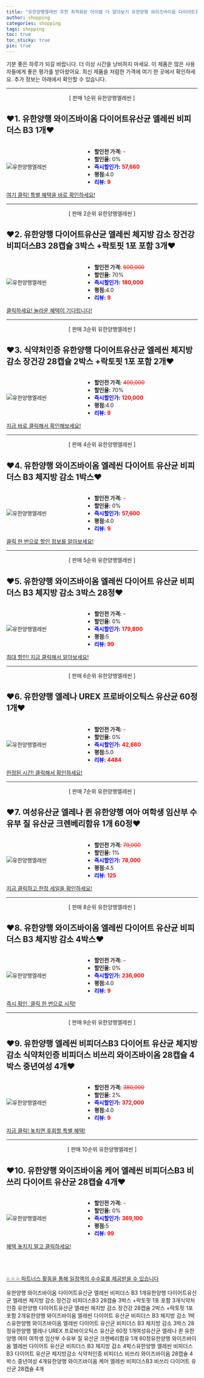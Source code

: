 ```yaml
---
title: "유한양행엘레씬 추천 최적화된 아이템 더 알아보기 유한양행 와이즈바이옴 다이어트유산균 엘레씬 비피더스"
author: shopping
categories: shopping
tags: shopping
toc: true
toc_sticky: true
pin: true
---
```

기분 좋은 하루가 되길 바랍니다. 더 이상 시간을 낭비하지 마세요. 이 제품은 많은 사용자들에게 좋은 평가를 받아왔어요. 최신 제품을 저렴한 가격에 여기 한 곳에서 확인하세요. 추가 정보는 아래에서 확인할 수 있습니다.

---
<p class="toplist" style="margin: 0 auto; display: block; width: fit-content;">[ 판매 1순위 유한양행엘레씬 ]</p>

<h2><strong>❤️1. 유한양행 와이즈바이옴 다이어트유산균 엘레씬 비피더스 B3 1개❤️</strong></h2>

<div style="display: flex; align-items: center;">
    <div style="flex: 0.4;">
        <img src="https://thumbnail9.coupangcdn.com/thumbnails/remote/230x230ex/image/vendor_inventory/7bfe/4759ac7d836f20315304b8ce970303a9a5bade97cbbab94f907b8927de37.jpg" alt="유한양행엘레씬" style="max-width: 100%;">
    </div>
    <div style="flex: 0.6; margin-left: 10px;">
        <ul>
            <li><strong>할인전 가격:</strong> <del style="color: red;">-</del></li>
            <li><strong>할인율:</strong> 0%</li>
            <li><span style='color:blue'><strong>즉시할인가:</strong></span> <span style='color:red'><strong>57,660</strong></span></li>
            <li><strong>평점:</strong>4.0</li>
            <li><span style='color:blue'><strong>리뷰:</strong></span> <span style='color:red'><strong>9</strong></span></li>
        </ul>
    </div>
</div>
<div class="center">
    <a href="https://selin100587.github.io?lptag=AF9450613&subid=githubio&pageKey=8053890536&traceid=V0-153&itemId=22367837633&vendorItemId=90727858561" class="myButton">
        여기 클릭! 특별 혜택을 바로 확인하세요!
    </a>
</div>


---
<p class="toplist" style="margin: 0 auto; display: block; width: fit-content;">[ 판매 2순위 유한양행엘레씬 ]</p>

<h2><strong>❤️2. 유한양행 다이어트유산균 엘레씬 체지방 감소 장건강 비피더스B3 28캡슐 3박스 +락토핏 1포 포함 3개❤️</strong></h2>

<div style="display: flex; align-items: center;">
    <div style="flex: 0.4;">
        <img src="https://thumbnail7.coupangcdn.com/thumbnails/remote/230x230ex/image/vendor_inventory/d5bd/14b8cbaf4bc5a7dc9546ae74c9e0870abe87f70cf8c2f1d0c81c4df8823d.jpg" alt="유한양행엘레씬" style="max-width: 100%;">
    </div>
    <div style="flex: 0.6; margin-left: 10px;">
        <ul>
            <li><strong>할인전 가격:</strong> <del style="color: red;">600,000</del></li>
            <li><strong>할인율:</strong> 70%</li>
            <li><span style='color:blue'><strong>즉시할인가:</strong></span> <span style='color:red'><strong>180,000</strong></span></li>
            <li><strong>평점:</strong>4.0</li>
            <li><span style='color:blue'><strong>리뷰:</strong></span> <span style='color:red'><strong>9</strong></span></li>
        </ul>
    </div>
</div>
<div class="center">
    <a href="https://selin100587.github.io?lptag=AF9450613&subid=githubio&pageKey=8053890536&traceid=V0-153&itemId=23367270067&vendorItemId=90397543006" class="myButton">
        클릭하세요! 놀라운 혜택이 기다립니다!
    </a>
</div>


---
<p class="toplist" style="margin: 0 auto; display: block; width: fit-content;">[ 판매 3순위 유한양행엘레씬 ]</p>

<h2><strong>❤️3. 식약처인증 유한양행 다이어트유산균 엘레씬 체지방 감소 장건강 28캡슐 2박스 +락토핏 1포 포함 2개❤️</strong></h2>

<div style="display: flex; align-items: center;">
    <div style="flex: 0.4;">
        <img src="https://thumbnail9.coupangcdn.com/thumbnails/remote/230x230ex/image/vendor_inventory/c231/34b7d7133f415d0acaaebd9f2ece6e45924585db1e98cb2a9905c7a2b42f.jpg" alt="유한양행엘레씬" style="max-width: 100%;">
    </div>
    <div style="flex: 0.6; margin-left: 10px;">
        <ul>
            <li><strong>할인전 가격:</strong> <del style="color: red;">400,000</del></li>
            <li><strong>할인율:</strong> 70%</li>
            <li><span style='color:blue'><strong>즉시할인가:</strong></span> <span style='color:red'><strong>120,000</strong></span></li>
            <li><strong>평점:</strong>4.0</li>
            <li><span style='color:blue'><strong>리뷰:</strong></span> <span style='color:red'><strong>9</strong></span></li>
        </ul>
    </div>
</div>
<div class="center">
    <a href="https://selin100587.github.io?lptag=AF9450613&subid=githubio&pageKey=8053890536&traceid=V0-153&itemId=23367254401&vendorItemId=90397527003" class="myButton">
        지금 바로 클릭해서 확인해보세요!
    </a>
</div>


---
<p class="toplist" style="margin: 0 auto; display: block; width: fit-content;">[ 판매 4순위 유한양행엘레씬 ]</p>

<h2><strong>❤️4. 유한양행 와이즈바이옴 엘레씬 다이어트 유산균 비피더스 B3 체지방 감소 1박스❤️</strong></h2>

<div style="display: flex; align-items: center;">
    <div style="flex: 0.4;">
        <img src="https://thumbnail8.coupangcdn.com/thumbnails/remote/230x230ex/image/vendor_inventory/dd60/8ff831585c2099c0dd73f26ed04821beb35c22971f47f1436017d58b46b3.jpg" alt="유한양행엘레씬" style="max-width: 100%;">
    </div>
    <div style="flex: 0.6; margin-left: 10px;">
        <ul>
            <li><strong>할인전 가격:</strong> <del style="color: red;">-</del></li>
            <li><strong>할인율:</strong> 0%</li>
            <li><span style='color:blue'><strong>즉시할인가:</strong></span> <span style='color:red'><strong>57,600</strong></span></li>
            <li><strong>평점:</strong>4.0</li>
            <li><span style='color:blue'><strong>리뷰:</strong></span> <span style='color:red'><strong>9</strong></span></li>
        </ul>
    </div>
</div>
<div class="center">
    <a href="https://selin100587.github.io?lptag=AF9450613&subid=githubio&pageKey=8053890536&traceid=V0-153&itemId=23533292910&vendorItemId=90559565814" class="myButton">
        클릭 한 번으로 할인 정보를 알아보세요!
    </a>
</div>


---
<p class="toplist" style="margin: 0 auto; display: block; width: fit-content;">[ 판매 5순위 유한양행엘레씬 ]</p>

<h2><strong>❤️5. 유한양행 와이즈바이옴 엘레씬 다이어트 유산균 비피더스 B3 체지방 감소 3박스 28정❤️</strong></h2>

<div style="display: flex; align-items: center;">
    <div style="flex: 0.4;">
        <img src="https://thumbnail7.coupangcdn.com/thumbnails/remote/230x230ex/image/vendor_inventory/79e8/6a48573a08df7833f00ade3c54546e820af83d1b3fe826567365808d0399.jpg" alt="유한양행엘레씬" style="max-width: 100%;">
    </div>
    <div style="flex: 0.6; margin-left: 10px;">
        <ul>
            <li><strong>할인전 가격:</strong> <del style="color: red;">-</del></li>
            <li><strong>할인율:</strong> 0%</li>
            <li><span style='color:blue'><strong>즉시할인가:</strong></span> <span style='color:red'><strong>179,800</strong></span></li>
            <li><strong>평점:</strong>5</li>
            <li><span style='color:blue'><strong>리뷰:</strong></span> <span style='color:red'><strong>99</strong></span></li>
        </ul>
    </div>
</div>
<div class="center">
    <a href="https://selin100587.github.io?lptag=AF9450613&subid=githubio&pageKey=8203818741&traceid=V0-153&itemId=23533292912&vendorItemId=90559565821" class="myButton">
        최대 할인! 지금 클릭해서 알아보세요!
    </a>
</div>


---
<p class="toplist" style="margin: 0 auto; display: block; width: fit-content;">[ 판매 6순위 유한양행엘레씬 ]</p>

<h2><strong>❤️6. 유한양행 엘레나 UREX 프로바이오틱스 유산균 60정 1개❤️</strong></h2>

<div style="display: flex; align-items: center;">
    <div style="flex: 0.4;">
        <img src="https://thumbnail6.coupangcdn.com/thumbnails/remote/230x230ex/image/vendor_inventory/c4d4/7574613d75a7c8b53bcf169e0cea4fc5f30eb75d9b91aaf544339df4e3dd.png" alt="유한양행엘레씬" style="max-width: 100%;">
    </div>
    <div style="flex: 0.6; margin-left: 10px;">
        <ul>
            <li><strong>할인전 가격:</strong> <del style="color: red;">-</del></li>
            <li><strong>할인율:</strong> 0%</li>
            <li><span style='color:blue'><strong>즉시할인가:</strong></span> <span style='color:red'><strong>42,660</strong></span></li>
            <li><strong>평점:</strong>5.0</li>
            <li><span style='color:blue'><strong>리뷰:</strong></span> <span style='color:red'><strong>4484</strong></span></li>
        </ul>
    </div>
</div>
<div class="center">
    <a href="https://selin100587.github.io?lptag=AF9450613&subid=githubio&pageKey=8203806586&traceid=V0-153&itemId=16523723092&vendorItemId=86806983307" class="myButton">
        한정된 시간! 클릭해서 확인하세요!
    </a>
</div>


---
<p class="toplist" style="margin: 0 auto; display: block; width: fit-content;">[ 판매 7순위 유한양행엘레씬 ]</p>

<h2><strong>❤️7. 여성유산균 엘레나 퀸 유한양행 여아 여학생 임산부 수유부 질 유산균 크렌베리함유 1개 60정❤️</strong></h2>

<div style="display: flex; align-items: center;">
    <div style="flex: 0.4;">
        <img src="https://thumbnail10.coupangcdn.com/thumbnails/remote/230x230ex/image/vendor_inventory/902e/deb82777cc98982cdb8a31e270f74744b1c9855642353f5302267730be5d.jpg" alt="유한양행엘레씬" style="max-width: 100%;">
    </div>
    <div style="flex: 0.6; margin-left: 10px;">
        <ul>
            <li><strong>할인전 가격:</strong> <del style="color: red;">79,000</del></li>
            <li><strong>할인율:</strong> 1%</li>
            <li><span style='color:blue'><strong>즉시할인가:</strong></span> <span style='color:red'><strong>78,000</strong></span></li>
            <li><strong>평점:</strong>4.5</li>
            <li><span style='color:blue'><strong>리뷰:</strong></span> <span style='color:red'><strong>125</strong></span></li>
        </ul>
    </div>
</div>
<div class="center">
    <a href="https://selin100587.github.io?lptag=AF9450613&subid=githubio&pageKey=7742203889&traceid=V0-153&itemId=20832766363&vendorItemId=89272524433" class="myButton">
        지금 클릭하고 한정 세일을 확인하세요!
    </a>
</div>


---
<p class="toplist" style="margin: 0 auto; display: block; width: fit-content;">[ 판매 8순위 유한양행엘레씬 ]</p>

<h2><strong>❤️8. 유한양행 와이즈바이옴 엘레씬 다이어트 유산균 비피더스 B3 체지방 감소 4박스❤️</strong></h2>

<div style="display: flex; align-items: center;">
    <div style="flex: 0.4;">
        <img src="https://thumbnail8.coupangcdn.com/thumbnails/remote/230x230ex/image/vendor_inventory/f456/f6f65038c2ecc78c01dd91708e153b35b662dfa42d4fd721ad4ab7522c17.jpg" alt="유한양행엘레씬" style="max-width: 100%;">
    </div>
    <div style="flex: 0.6; margin-left: 10px;">
        <ul>
            <li><strong>할인전 가격:</strong> <del style="color: red;">-</del></li>
            <li><strong>할인율:</strong> 0%</li>
            <li><span style='color:blue'><strong>즉시할인가:</strong></span> <span style='color:red'><strong>236,900</strong></span></li>
            <li><strong>평점:</strong>4.0</li>
            <li><span style='color:blue'><strong>리뷰:</strong></span> <span style='color:red'><strong>9</strong></span></li>
        </ul>
    </div>
</div>
<div class="center">
    <a href="https://selin100587.github.io?lptag=AF9450613&subid=githubio&pageKey=8053890536&traceid=V0-153&itemId=23533292918&vendorItemId=90559565851" class="myButton">
        즉시 확인, 클릭 한 번으로 시작!
    </a>
</div>


---
<p class="toplist" style="margin: 0 auto; display: block; width: fit-content;">[ 판매 9순위 유한양행엘레씬 ]</p>

<h2><strong>❤️9. 유한양행 엘레씬 비피더스B3 다이어트 유산균 체지방감소 식약처인증 비피더스 비쓰리 와이즈바이옴 28캡슐 4박스 중년여성 4개❤️</strong></h2>

<div style="display: flex; align-items: center;">
    <div style="flex: 0.4;">
        <img src="https://thumbnail10.coupangcdn.com/thumbnails/remote/230x230ex/image/vendor_inventory/1f3f/de1d9ff39e743c0988c3b6573b9388d2e09f54542455f7adc55cca7c0ecd.jpg" alt="유한양행엘레씬" style="max-width: 100%;">
    </div>
    <div style="flex: 0.6; margin-left: 10px;">
        <ul>
            <li><strong>할인전 가격:</strong> <del style="color: red;">380,000</del></li>
            <li><strong>할인율:</strong> 2%</li>
            <li><span style='color:blue'><strong>즉시할인가:</strong></span> <span style='color:red'><strong>372,000</strong></span></li>
            <li><strong>평점:</strong>4.0</li>
            <li><span style='color:blue'><strong>리뷰:</strong></span> <span style='color:red'><strong>9</strong></span></li>
        </ul>
    </div>
</div>
<div class="center">
    <a href="https://selin100587.github.io?lptag=AF9450613&subid=githubio&pageKey=8053890536&traceid=V0-153&itemId=23167871087&vendorItemId=90200650997" class="myButton">
        지금 클릭! 놓치면 후회할 특별 혜택!
    </a>
</div>


---
<p class="toplist" style="margin: 0 auto; display: block; width: fit-content;">[ 판매 10순위 유한양행엘레씬 ]</p>

<h2><strong>❤️10. 유한양행 와이즈바이옴 케어 엘레씬 비피더스B3 비쓰리 다이어트 유산균 28캡슐 4개❤️</strong></h2>

<div style="display: flex; align-items: center;">
    <div style="flex: 0.4;">
        <img src="https://thumbnail9.coupangcdn.com/thumbnails/remote/230x230ex/image/vendor_inventory/fd8f/0167a078cb472b45966cf8f1573a1c7a44bbc55c047909168412bcd82643.jpg" alt="유한양행엘레씬" style="max-width: 100%;">
    </div>
    <div style="flex: 0.6; margin-left: 10px;">
        <ul>
            <li><strong>할인전 가격:</strong> <del style="color: red;">-</del></li>
            <li><strong>할인율:</strong> 0%</li>
            <li><span style='color:blue'><strong>즉시할인가:</strong></span> <span style='color:red'><strong>369,100</strong></span></li>
            <li><strong>평점:</strong>5</li>
            <li><span style='color:blue'><strong>리뷰:</strong></span> <span style='color:red'><strong>99</strong></span></li>
        </ul>
    </div>
</div>
<div class="center">
    <a href="https://selin100587.github.io?lptag=AF9450613&subid=githubio&pageKey=8248207968&traceid=V0-153&itemId=23742430584&vendorItemId=90767023699" class="myButton">
        혜택 놓치지 말고 클릭하세요!
    </a>
</div>

<br><br><br>[💦 💦 💦 파트너스 활동을 통해 일정액의 수수료를 제공받을 수 있습니다](https://link.coupang.com/a/bcpT2c)<br><br>유한양행 와이즈바이옴 다이어트유산균 엘레씬 비피더스 B3 1개유한양행 다이어트유산균 엘레씬 체지방 감소 장건강 비피더스B3 28캡슐 3박스 +락토핏 1포 포함 3개식약처인증 유한양행 다이어트유산균 엘레씬 체지방 감소 장건강 28캡슐 2박스 +락토핏 1포 포함 2개유한양행 와이즈바이옴 엘레씬 다이어트 유산균 비피더스 B3 체지방 감소 1박스유한양행 와이즈바이옴 엘레씬 다이어트 유산균 비피더스 B3 체지방 감소 3박스 28정유한양행 엘레나 UREX 프로바이오틱스 유산균 60정 1개여성유산균 엘레나 퀸 유한양행 여아 여학생 임산부 수유부 질 유산균 크렌베리함유 1개 60정유한양행 와이즈바이옴 엘레씬 다이어트 유산균 비피더스 B3 체지방 감소 4박스유한양행 엘레씬 비피더스B3 다이어트 유산균 체지방감소 식약처인증 비피더스 비쓰리 와이즈바이옴 28캡슐 4박스 중년여성 4개유한양행 와이즈바이옴 케어 엘레씬 비피더스B3 비쓰리 다이어트 유산균 28캡슐 4개